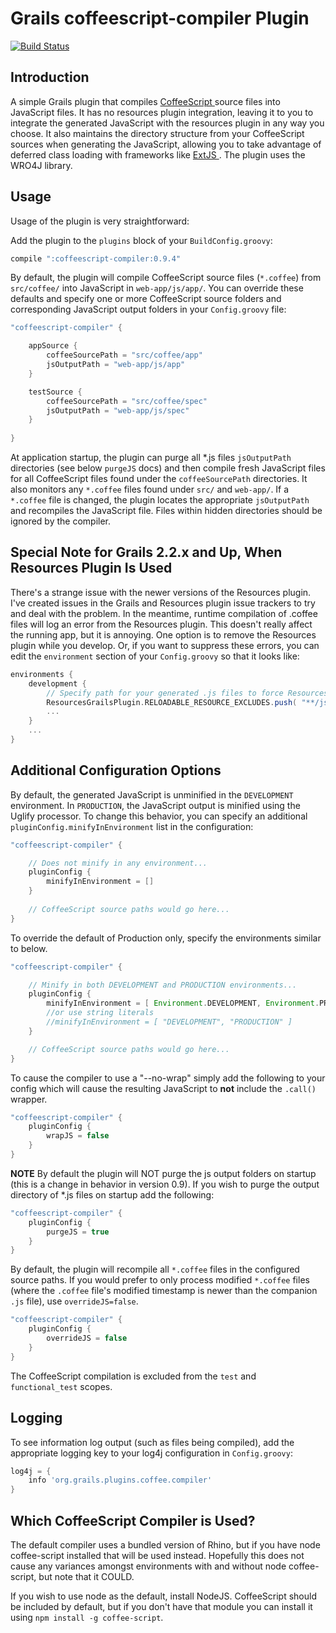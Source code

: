 Grails coffeescript-compiler Plugin
===================================

[![Build Status](https://travis-ci.org/brian428/grails-coffeescript-compiler-plugin.png?branch=master)](https://travis-ci.org/brian428/grails-coffeescript-compiler-plugin)

## Introduction

A simple Grails plugin that compiles [ CoffeeScript ](http://coffeescript.org/) source files into JavaScript files. It has no resources plugin integration, leaving it to you to integrate the generated JavaScript with the resources plugin in any way you choose. It also maintains the directory structure from your CoffeeScript sources when generating the JavaScript, allowing you to take advantage of deferred class loading with frameworks like [ ExtJS ](http://www.sencha.com/products/extjs). The plugin uses the WRO4J library.

## Usage
Usage of the plugin is very straightforward:

Add the plugin to the `plugins` block of your `BuildConfig.groovy`:

```groovy
compile ":coffeescript-compiler:0.9.4"
```

By default, the plugin will compile CoffeeScript source files (`*.coffee`) from `src/coffee/` into JavaScript in `web-app/js/app/`. You can override these defaults and specify one or more CoffeeScript source folders and corresponding JavaScript output folders in your `Config.groovy` file:

```groovy
"coffeescript-compiler" {

	appSource {
		coffeeSourcePath = "src/coffee/app"
		jsOutputPath = "web-app/js/app"
	}

	testSource {
		coffeeSourcePath = "src/coffee/spec"
		jsOutputPath = "web-app/js/spec"
	}
	
}
```

At application startup, the plugin can purge all *.js files `jsOutputPath` directories (see below `purgeJS` docs) and then compile fresh JavaScript files for all CoffeeScript files found under the `coffeeSourcePath` directories. It also monitors any `*.coffee` files found under `src/` and `web-app/`. If a `*.coffee` file is changed, the plugin locates the appropriate `jsOutputPath` and recompiles the JavaScript file. Files within hidden directories should be ignored by the compiler.

## Special Note for Grails 2.2.x and Up, When Resources Plugin Is Used

There's a strange issue with the newer versions of the Resources plugin. I've created issues in the Grails and Resources plugin issue trackers to try and deal with the problem. In the meantime, runtime compilation of .coffee files will log an error from the Resources plugin. This doesn't really affect the running app, but it is annoying. One option is to remove the Resources plugin while you develop. Or, if you want to suppress these errors, you can edit the `environment` section of your `Config.groovy` so that it looks like:

```groovy
environments {
    development {
        // Specify path for your generated .js files to force Resources plugin to bypass them...
        ResourcesGrailsPlugin.RELOADABLE_RESOURCE_EXCLUDES.push( "**/js/app/**/*.js" )
        ...
    }
    ...
}
```

## Additional Configuration Options

By default, the generated JavaScript is unminified in the `DEVELOPMENT` environment. In `PRODUCTION`, the JavaScript output is minified using the Uglify processor. To change this behavior, you can specify an additional `pluginConfig.minifyInEnvironment` list in the configuration:

```groovy
"coffeescript-compiler" {

	// Does not minify in any environment...
	pluginConfig {
		minifyInEnvironment = []
	}
	
	// CoffeeScript source paths would go here...
}
```  

To override the default of Production only, specify the environments similar to below.

```groovy
"coffeescript-compiler" {

	// Minify in both DEVELOPMENT and PRODUCTION environments...
	pluginConfig {
		minifyInEnvironment = [ Environment.DEVELOPMENT, Environment.PRODUCTION ]
		//or use string literals
		//minifyInEnvironment = [ "DEVELOPMENT", "PRODUCTION" ]
	}

	// CoffeeScript source paths would go here...
}
```

To cause the compiler to use a "--no-wrap" simply add the following to your config which will cause the resulting JavaScript to **not** include the `.call()` wrapper.

```groovy
"coffeescript-compiler" {
	pluginConfig {
	    wrapJS = false
	}
}
```

**NOTE** By default the plugin will NOT purge the js output folders on startup (this is a change in behavior in version 0.9).  If you wish to purge the output directory of *.js files on startup add the following:

```groovy
"coffeescript-compiler" {
	pluginConfig {
	    purgeJS = true
	}
}
```

By default, the plugin will recompile all `*.coffee` files in the configured source paths. If you would prefer to only process modified `*.coffee` files (where the `.coffee` file's modified timestamp is newer than the companion `.js` file), use `overrideJS=false`.

```groovy
"coffeescript-compiler" {
	pluginConfig {
		overrideJS = false
	}
}
```

The CoffeeScript compilation is excluded from the `test` and `functional_test` scopes.

## Logging

To see information log output (such as files being compiled), add the appropriate logging key to your log4j configuration in `Config.groovy`:

```groovy
log4j = {
	info 'org.grails.plugins.coffee.compiler'
}
```

## Which CoffeeScript Compiler is Used?

The default compiler uses a bundled version of Rhino, but if you have node coffee-script installed that will be used instead.  Hopefully this does not cause any variances amongst environments with and without node coffee-script, but note that it COULD.

If you wish to use node as the default, install NodeJS. CoffeeScript should be included by default, but if you don't have that module you can install it using `npm install -g coffee-script`.
